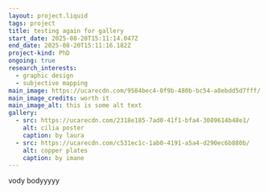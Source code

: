```yaml
---
layout: project.liquid
tags: project
title: testing again for gallery
start_date: 2025-08-20T15:11:14.047Z
end_date: 2025-08-20T15:11:16.182Z
project-kind: PhD
ongoing: true
research_interests:
  - graphic design
  - subjective mapping
main_image: https://ucarecdn.com/9584bec4-0f9b-480b-bc54-a8ebdd5d7fff/
main_image_credits: worth it
main_image_alt: this is some alt text
gallery:
  - src: https://ucarecdn.com/2318e185-7ad0-41f1-bfa4-3089614b48e1/
    alt: cilia poster
    caption: by laura
  - src: https://ucarecdn.com/c531ec1c-1ab0-4191-a5a4-d290ec6b880b/
    alt: copper plates
    caption: by imane
---
```

vody bodyyyyy